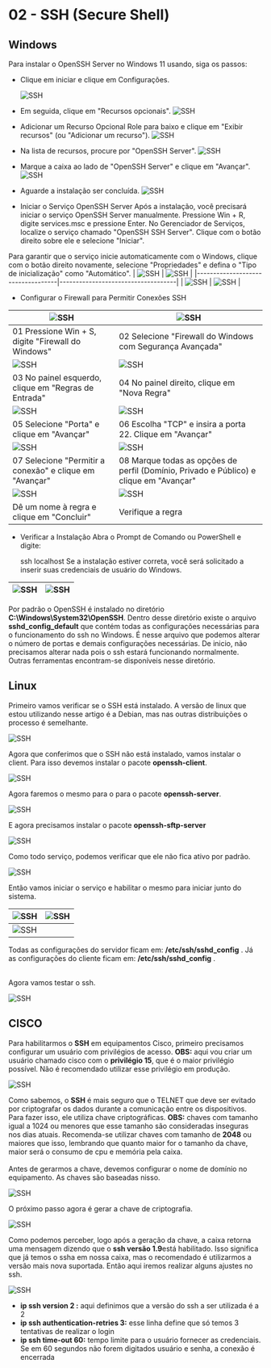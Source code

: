 # 02 - SSH (Secure Shell)

## Windows

Para instalar o OpenSSH Server no Windows 11 usando, siga os passos:

*  Clique em iniciar e clique em Configurações.

    ![SSH](Imagens/ssh/Windows/1.png)

* Em seguida, clique em "Recursos opcionais".
    ![SSH](Imagens/ssh/Windows/2.png)

* Adicionar um Recurso Opcional
Role para baixo e clique em "Exibir recursos" (ou "Adicionar um recurso").
    ![SSH](Imagens/ssh/Windows/3.png)

* Na lista de recursos, procure por "OpenSSH Server".
    ![SSH](Imagens/ssh/Windows/4.png)

* Marque a caixa ao lado de "OpenSSH Server" e clique em "Avançar".
    ![SSH](Imagens/ssh/Windows/5.png)

* Aguarde a instalação ser concluída.
    ![SSH](Imagens/ssh/Windows/6.png)

* Iniciar o Serviço OpenSSH Server
Após a instalação, você precisará iniciar o serviço OpenSSH Server manualmente.
Pressione Win + R, digite services.msc e pressione Enter.
No Gerenciador de Serviços, localize o serviço chamado "OpenSSH SSH Server".
Clique com o botão direito sobre ele e selecione "Iniciar".

Para garantir que o serviço inicie automaticamente com o Windows, clique com o botão direito novamente, selecione "Propriedades" e defina o "Tipo de inicialização" como "Automático".
| ![SSH](Imagens/ssh/Windows/7.png) | ![SSH](Imagens/ssh/Windows/8.png)  |
|-----------------------------------|------------------------------------|
| ![SSH](Imagens/ssh/Windows/9.png) | ![SSH](Imagens/ssh/Windows/10.png) |


* Configurar o Firewall para Permitir Conexões SSH

| ![SSH](Imagens/ssh/Windows/fw01.png)                    | ![SSH](Imagens/ssh/Windows/fw02.png)                      |
|---------------------------------------------------------|-----------------------------------------------------------|
| 01 Pressione Win + S, digite "Firewall do Windows"      | 02 Selecione "Firewall do Windows com Segurança Avançada" |
| ![SSH](Imagens/ssh/Windows/fw03.png)                    | ![SSH](Imagens/ssh/Windows/fw04.png)                      |
| 03 No painel esquerdo, clique em "Regras de Entrada"    | 04 No painel direito, clique em "Nova Regra"              |
| ![SSH](Imagens/ssh/Windows/fw05.png)                    | ![SSH](Imagens/ssh/Windows/fw06.png)                      |
| 05 Selecione "Porta" e clique em "Avançar"              | 06 Escolha "TCP" e insira a porta 22. Clique em "Avançar" |
| ![SSH](Imagens/ssh/Windows/fw07.png)                    | ![SSH](Imagens/ssh/Windows/fw08.png)                      |
| 07 Selecione "Permitir a conexão" e clique em "Avançar" | 08 Marque todas as opções de perfil (Domínio, Privado e Público) e clique em "Avançar"|
|![SSH](Imagens/ssh/Windows/fw09.png)                     | ![SSH](Imagens/ssh/Windows/fw10.png)                      |
| Dê um nome à regra e clique em "Concluir"               | Verifique a regra                                         |

* Verificar a Instalação
Abra o Prompt de Comando ou PowerShell e digite:

    ssh localhost
    Se a instalação estiver correta, você será solicitado a inserir suas credenciais de usuário do Windows.

| ![SSH](Imagens/ssh/Windows/11.png) | ![SSH](Imagens/ssh/Windows/12.png) |
|------------------------------------|------------------------------------|

Por padrão o OpenSSH é instalado no diretório **C:\Windows\System32\OpenSSH**.  Dentro desse diretório existe o arquivo **sshd_config_default** que contém todas as configurações necessárias para o funcionamento do ssh no Windows. É nesse arquivo que podemos alterar o número de portas e demais configurações necessárias. De inicio, não precisamos alterar nada pois o ssh estará funcionando normalmente. Outras ferramentas encontram-se disponíveis nesse diretório.


## Linux

Primeiro vamos verificar se o SSH está instalado. A versão de linux que estou utilizando nesse artigo é a Debian, mas nas outras distribuições o processo é semelhante. 

![SSH](Imagens/ssh/Linux/01.png)

Agora que conferimos que o SSH não está instalado, vamos instalar o client. Para isso devemos instalar o pacote **openssh-client**.

![SSH](Imagens/ssh/Linux/02.png)

Agora faremos o mesmo para o para o pacote **openssh-server**.

![SSH](Imagens/ssh/Linux/03.png)

E agora precisamos instalar o pacote **openssh-sftp-server**

![SSH](Imagens/ssh/Linux/04.png)

Como todo serviço, podemos verificar que ele não fica ativo por padrão.

![SSH](Imagens/ssh/Linux/04.png)

Então vamos iniciar o serviço e habilitar o mesmo para iniciar junto do sistema.

| ![SSH](Imagens/ssh/Linux/05.png) | ![SSH](Imagens/ssh/Linux/06.png) |
|----------------------------------|----------------------------------|
|![SSH](Imagens/ssh/Linux/07.png)                                     |

Todas as configurações do servidor ficam em: **/etc/ssh/sshd_config** . Já as configurações do cliente ficam em: **/etc/ssh/sshd_config** .<br></br>

Agora vamos testar o ssh.

![SSH](Imagens/ssh/Linux/08.png)

## CISCO

Para habilitarmos o **SSH** em equipamentos Cisco, primeiro precisamos configurar um usuário com privilégios de acesso. **OBS:** aqui vou criar um usuário chamado cisco com o **privilégio 15**, que é o maior privilégio possível. Não é recomendado utilizar esse privilégio em produção. 

![SSH](Imagens/ssh/Cisco/01.png)

Como sabemos, o **SSH** é mais seguro que o TELNET que deve ser evitado por criptografar os dados durante a comunicação entre os dispositivos. Para fazer isso, ele utiliza chave criptográficas. **OBS:** chaves com tamanho igual a 1024 ou menores que esse tamanho são consideradas inseguras nos dias atuais. Recomenda-se utilizar chaves com tamanho de **2048** ou maiores que isso, lembrando que quanto maior for o tamanho da chave, maior será o consumo de cpu e memória pela caixa. <br></br>
Antes de gerarmos a chave, devemos configurar o nome de domínio no equipamento. As chaves são baseadas nisso. 

![SSH](Imagens/ssh/Cisco/02.png)  

O próximo passo agora é gerar a chave de criptografia.

![SSH](Imagens/ssh/Cisco/03.png)

Como podemos perceber, logo após a geração da chave, a caixa retorna uma mensagem dizendo que o **ssh versão 1.9**está habilitado. Isso significa que já temos o ssha em nossa caixa, mas o recomendado é utilizarmos a versão mais nova suportada. Então aqui iremos realizar alguns ajustes no ssh.

![SSH](Imagens/ssh/Cisco/04.png)

* **ip ssh version 2 :** aqui definimos que a versão do ssh a ser utilizada é a 2
* **ip ssh authentication-retries 3:** esse linha define que só temos 3 tentativas de realizar o login
* **ip ssh time-out 60:** tempo limite para o usuário fornecer as credenciais. Se em 60 segundos não forem digitados usuário e senha, a conexão é encerrada